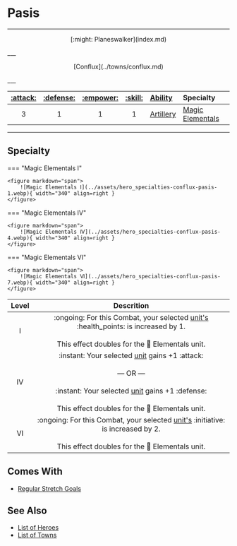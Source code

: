 # Pasis

___
<p style="text-align: center;" markdown>[:might: Planeswalker](index.md)</p>
___
<p style="text-align: center;" markdown>[Conflux](../towns/conflux.md)</p>
___

| [:attack:](../statistics/attack.md) | [:defense:](../statistics/defense.md) | [:empower:](../statistics/power.md) | [:skill:](../statistics/knowledge.md) | [Ability](../abilities/index.md) | Specialty |
| :---: | :---: | :---: | :---: | :--- | :--- |
| 3 | 1 | 1 | 1 | [Artillery](../abilities/artillery.md) | [Magic Elementals](#specialty) |

___


## Specialty

=== "Magic Elementals Ⅰ"

    <figure markdown="span">
        ![Magic Elementals Ⅰ](../assets/hero_specialties-conflux-pasis-1.webp){ width="340" align=right }
    </figure>

=== "Magic Elementals Ⅳ"

    <figure markdown="span">
        ![Magic Elementals Ⅳ](../assets/hero_specialties-conflux-pasis-4.webp){ width="340" align=right }
    </figure>

=== "Magic Elementals Ⅵ"

    <figure markdown="span">
        ![Magic Elementals Ⅵ](../assets/hero_specialties-conflux-pasis-7.webp){ width="340" align=right }
    </figure>


| Level | Descrition |
| :---: | :---: |
| Ⅰ | :ongoing: For this Combat, your selected [unit's](../units/index.md) :health_points: is increased by 1.<br><br>This effect doubles for the 🚧 Elementals unit. |
| Ⅳ | :instant: Your selected [unit](../units/index.md) gains +1 :attack:<br><br>— OR —<br><br>:instant: Your selected [unit](../units/index.md) gains +1 :defense:<br><br>This effect doubles for the 🚧 Elementals unit. |
| Ⅵ | :ongoing: For this Combat, your selected [unit's](../units/index.md) :initiative: is increased by 2.<br><br>This effect doubles for the 🚧 Elementals unit. |


## Comes With

- [Regular Stretch Goals](../content.md)


## See Also

- [List of Heroes](index.md)
- [List of Towns](../towns/index.md)
